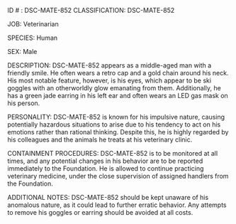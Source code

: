 ID # : DSC-MATE-852
CLASSIFICATION: DSC-MATE-852

JOB: Veterinarian

SPECIES: Human

SEX: Male

DESCRIPTION: DSC-MATE-852 appears as a middle-aged man with a friendly smile. He often wears a retro cap and a gold chain around his neck. His most notable feature, however, is his eyes, which appear to be ski goggles with an otherworldly glow emanating from them. Additionally, he has a green jade earring in his left ear and often wears an LED gas mask on his person.

PERSONALITY: DSC-MATE-852 is known for his impulsive nature, causing potentially hazardous situations to arise due to his tendency to act on his emotions rather than rational thinking. Despite this, he is highly regarded by his colleagues and the animals he treats at his veterinary clinic.

CONTAINMENT PROCEDURES: DSC-MATE-852 is to be monitored at all times, and any potential changes in his behavior are to be reported immediately to the Foundation. He is allowed to continue practicing veterinary medicine, under the close supervision of assigned handlers from the Foundation.

ADDITIONAL NOTES: DSC-MATE-852 should be kept unaware of his anomalous nature, as it could lead to further erratic behavior. Any attempts to remove his goggles or earring should be avoided at all costs.